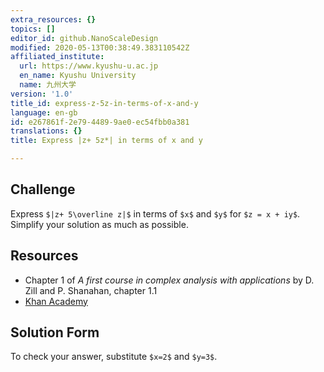 ```yaml
---
extra_resources: {}
topics: []
editor_id: github.NanoScaleDesign
modified: 2020-05-13T00:38:49.383110542Z
affiliated_institute:
  url: https://www.kyushu-u.ac.jp
  en_name: Kyushu University
  name: 九州大学
version: '1.0'
title_id: express-z-5z-in-terms-of-x-and-y
language: en-gb
id: e267861f-2e79-4489-9ae0-ec54fbb0a381
translations: {}
title: Express |z+ 5z*| in terms of x and y

---
```


## Challenge
Express `$|z+ 5\overline z|$`  in terms of `$x$` and `$y$` for `$z = x + iy$`. Simplify your solution as much as possible.

## Resources
- Chapter 1 of *A first course in complex analysis with applications* by D. Zill and P. Shanahan, chapter 1.1
- [Khan Academy](https://www.khanacademy.org/math/precalculus/imaginary-and-complex-numbers#the-complex-plane)

## Solution Form
To check your answer, substitute `$x=2$` and `$y=3$`.